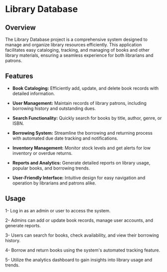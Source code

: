 # Library Database

## Overview
The Library Database project is a comprehensive system designed to manage and organize library resources efficiently. This application facilitates easy cataloging, tracking, and managing of books and other library materials, ensuring a seamless experience for both librarians and patrons.

## Features
* **Book Cataloging:** Efficiently add, update, and delete book records with detailed information.

* **User Management:** Maintain records of library patrons, including borrowing history and outstanding dues.

* **Search Functionality:** Quickly search for books by title, author, genre, or ISBN.

* **Borrowing System:** Streamline the borrowing and returning process with automated due date tracking and notifications.

* **Inventory Management:** Monitor stock levels and get alerts for low inventory or overdue returns.

* **Reports and Analytics:** Generate detailed reports on library usage, popular books, and borrowing trends.

* **User-Friendly Interface:** Intuitive design for easy navigation and operation by librarians and patrons alike.

## Usage
1- Log in as an admin or user to access the system.

2- Admins can add or update book records, manage user accounts, and generate reports.

3- Users can search for books, check availability, and view their borrowing history.

4- Borrow and return books using the system's automated tracking feature.

5- Utilize the analytics dashboard to gain insights into library usage and trends.
